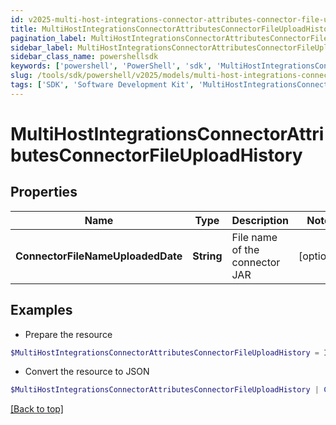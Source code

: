 ```yaml
---
id: v2025-multi-host-integrations-connector-attributes-connector-file-upload-history
title: MultiHostIntegrationsConnectorAttributesConnectorFileUploadHistory
pagination_label: MultiHostIntegrationsConnectorAttributesConnectorFileUploadHistory
sidebar_label: MultiHostIntegrationsConnectorAttributesConnectorFileUploadHistory
sidebar_class_name: powershellsdk
keywords: ['powershell', 'PowerShell', 'sdk', 'MultiHostIntegrationsConnectorAttributesConnectorFileUploadHistory', 'V2025MultiHostIntegrationsConnectorAttributesConnectorFileUploadHistory'] 
slug: /tools/sdk/powershell/v2025/models/multi-host-integrations-connector-attributes-connector-file-upload-history
tags: ['SDK', 'Software Development Kit', 'MultiHostIntegrationsConnectorAttributesConnectorFileUploadHistory', 'V2025MultiHostIntegrationsConnectorAttributesConnectorFileUploadHistory']
---
```



# MultiHostIntegrationsConnectorAttributesConnectorFileUploadHistory

## Properties

Name | Type | Description | Notes
------------ | ------------- | ------------- | -------------
**ConnectorFileNameUploadedDate** | **String** | File name of the connector JAR | [optional] 

## Examples

- Prepare the resource
```powershell
$MultiHostIntegrationsConnectorAttributesConnectorFileUploadHistory = Initialize-PSSailpoint.V2025MultiHostIntegrationsConnectorAttributesConnectorFileUploadHistory  -ConnectorFileNameUploadedDate 2024-08-29T10:20:38.896479Z
```

- Convert the resource to JSON
```powershell
$MultiHostIntegrationsConnectorAttributesConnectorFileUploadHistory | ConvertTo-JSON
```


[[Back to top]](#) 

